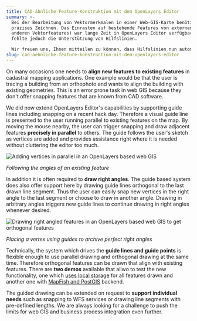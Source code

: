 ```yaml
---
title: CAD-ähnliche Feature-Konstruktion mit dem OpenLayers Editor
summary: >-
  Bei der Bearbeitung von Vektormerkmalen in einer Web-GIS-Karte benötigt man oft Unterstützung für
  präzises Zeichnen. Das Einrasten auf bestehende Features von externen Daten (mit WFS oder
  anderen Vektorfeatures) war lange Zeit in OpenLayers Editor verfügbar, aber es fehlte noch
  fehlte jedoch die Unterstützung von Hilfslinien.

  Wir freuen uns, Ihnen mitteilen zu können, dass Hilfslinien nun automatisch von OpenLayers Editor erzeugt werden können, während ein Feature gezeichnet wird. Hilfslinien bieten erstmals Unterstützung für das Zeichnen von rechtwinkligen Features oder von Features, die parallel zu anderen Features verlaufen."
slug: cad-aehnliche-feature-konstruction-mit-dem-openlayers-editor
---
```

On many occasions one needs to **align new features to existing features** in cadastral mapping applications. One example would be that the user is tracing a building from an orthophoto and wants to align the building with existing geometries. This is an error prone task in web GIS because they don't offer snapping features that are known from CAD software.

We did now extend OpenLayers Editor's capabilities by supporting guide lines including snapping on a recent hack day. Therefore a visual guide line is presented to the user running parallel to existing features on the map. By moving the mouse nearby, the user can trigger snapping and draw adjacent features **precisely in parallel** to others. The guide follows the user's sketch as vertices are added and provides assistance right where it is needed without cluttering the editor too much.

![Adding vertices in parallel in an OpenLayers based web GIS](/images/blog/cad-like-feature-construction-with-the-openlayers-editor/parallel.png) 

_Following the angles of an existing feature_

In addition it is often required to **draw right angles**. The guide based system does also offer support here by drawing guide lines orthogonal to the last drawn line segment. Thus the user can easily snap new vertices in the right angle to the last segment or choose to draw in another angle. Drawing in arbitrary angles triggers new guide lines to continue drawing in right angles whenever desired.

![Drawing right angled features in an OpenLayers based web GIS to get orthogonal features](/images/blog/cad-like-feature-construction-with-the-openlayers-editor/orthogonal.png) 

_Placing a vertex using guides to archive perfect right angles_

Technically, the system which drives the **guide lines and guide points** is flexible enough to use parallel drawing and orthogonal drawing at the same time. Therefore orthogonal features can be drawn that align with existing features. There are **two demos** available that allwo to test the new functionality, one which [uses local storage](http://ole.geops.de/) for all features drawn and another one with [MapFish and PostGIS](http://ole.geops.de/mapfish) backend.

The guided drawing can be extended on request to **support individual needs** such as snapping to WFS services or drawing line segments with pre-defined lengths. We are always looking for a challenge to push the limits for web GIS and business process integration even further.